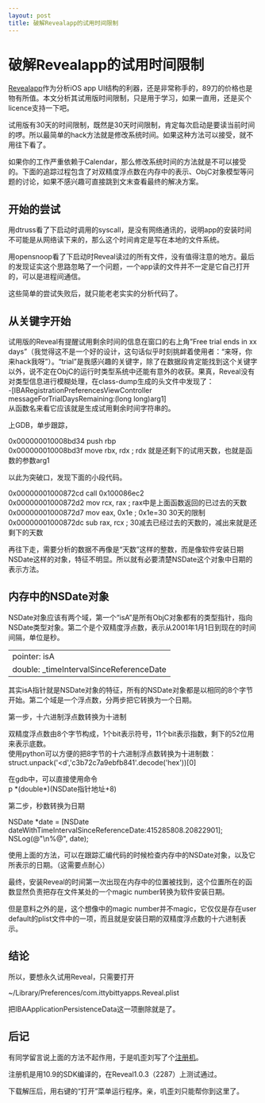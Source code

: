 ```yaml
---
layout: post
title: 破解Revealapp的试用时间限制
---
```


# 破解Revealapp的试用时间限制 #

[Revealapp](http://revealapp.com)作为分析iOS app UI结构的利器，还是非常称手的，89刀的价格也是物有所值。本文分析其试用版时间限制，只是用于学习，如果一直用，还是买个licence支持一下吧。

试用版有30天的时间限制，既然是30天时间限制，肯定每次启动是要读当前时间的啰。所以最简单的hack方法就是修改系统时间。如果这种方法可以接受，就不用往下看了。

如果你的工作严重依赖于Calendar，那么修改系统时间的方法就是不可以接受的。下面的追踪过程包含了对双精度浮点数在内存中的表示、ObjC对象模型等问题的讨论，如果不感兴趣可直接跳到文末查看最终的解决方案。

## 开始的尝试 ##
用dtruss看了下启动时调用的syscall，是没有网络通讯的，说明app的安装时间不可能是从网络读下来的，那么这个时间肯定是写在本地的文件系统。

用opensnoop看了下启动时Reveal读过的所有文件，没有值得注意的地方。最后的发现证实这个思路忽略了一个问题，一个app读的文件并不一定是它自己打开的，可以是进程间通信。

这些简单的尝试失败后，就只能老老实实的分析代码了。

## 从关键字开始 ##
试用版的Reveal有提醒试用剩余时间的信息在窗口的右上角”Free trial ends in xx days”（我觉得这不是一个好的设计，这句话似乎时刻挑衅着使用者：“来呀，你来hack我呀”）。“trial”是我感兴趣的关键字，除了在数据段肯定能找到这个关键字以外，说不定在ObjC的运行时类型系统中还能有意外的收获。果真，Reveal没有对类型信息进行模糊处理，在class-dump生成的头文件中发现了：<br/>
-[IBARegistrationPreferencesViewController messageForTrialDaysRemaining:(long long)arg1]    <br/>
从函数名来看它应该就是生成试用剩余时间字符串的。

上GDB，单步跟踪，

0x000000010008bd34         push       rbp                <br/>
0x000000010008bd3f         move       rbx, rdx           ; rdx 就是还剩下的试用天数，也就是函数的参数arg1

以此为突破口，发现下面的小段代码。

0x00000001000872cd         call       0x100086ec2                                                     <br/>
0x00000001000872d2         mov        rcx, rax           ; rax中是上面函数返回的已过去的天数               <br/>
0x00000001000872d7         mov        eax, 0x1e          ; 0x1e=30 30天的限制                          <br/>
0x00000001000872dc         sub        rax, rcx           ; 30减去已经过去的天数的，减出来就是还剩下的天数

再往下走，需要分析的数据不再像是“天数”这样的整数，而是像软件安装日期NSDate这样的对象，特征不明显。所以就有必要清楚NSDate这个对象中日期的表示方法。

## 内存中的NSDate对象 ##
NSDate对象应该有两个域，第一个“isA”是所有ObjC对象都有的类型指针，指向NSDate类型对象。第二个是个双精度浮点数，表示从2001年1月1日到现在的时间间隔，单位是秒。

<table class="tg">
  <tr>
    <td class="tg-031e">pointer: isA </td>
  </tr>
  <tr>
    <td class="tg-031e">double: _timeIntervalSinceReferenceDate</td>
  </tr>
</table>

其实isA指针就是NSDate对象的特征，所有的NSDate对象都是以相同的8个字节开始。第二个域是一个浮点数，分两步把它转换为一个日期。

第一步，十六进制浮点数转换为十进制

双精度浮点数由8个字节构成，1个bit表示符号，11个bit表示指数，剩下的52位用来表示底数。<br/>
使用python可以方便的把8字节的十六进制浮点数转换为十进制数：<br/>
struct.unpack('<d','c3b72c7a9ebfb841'.decode('hex'))[0]

在gdb中，可以直接使用命令 <br/>
p \*(double\*)(NSDate指针地址+8)

第二步，秒数转换为日期

NSDate *date = [NSDate dateWithTimeIntervalSinceReferenceDate:415285808.20822901]; <br/>
NSLog(@"\n%@", date);

使用上面的方法，可以在跟踪汇编代码的时候检查内存中的NSDate对象，以及它所表示的日期。（这需要点耐心）

最终，安装Reveal的时间第一次出现在内存中的位置被找到，这个位置所在的函数显然负责把存在文件某处的一个magic number转换为软件安装日期。

但是意料之外的是，这个想像中的magic number并不magic，它仅仅是存在user default的plist文件中的一项，而且就是安装日期的双精度浮点数的十六进制表示。

## 结论 ##
所以，要想永久试用Reveal，只需要打开

~/Library/Preferences/com.ittybittyapps.Reveal.plist

把IBAApplicationPersistenceData这一项删除就是了。

## 后记 ##
有同学留言说上面的方法不起作用，于是叽歪刘写了个[注册机](/images/reveal_crack.app.zip)。

注册机是用10.9的SDK编译的，在Reveal1.0.3（2287）上测试通过。

下载解压后，用右键的“打开”菜单运行程序。亲，叽歪刘只能帮你到这里了。


